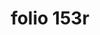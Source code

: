 ---
layout: edition
title: folio 153r
manuscript: Florence, Biblioteca Marucelliana, Carte Rajna XIX.15
sigla: R
iip: r153r.tif
milestone: 305
---